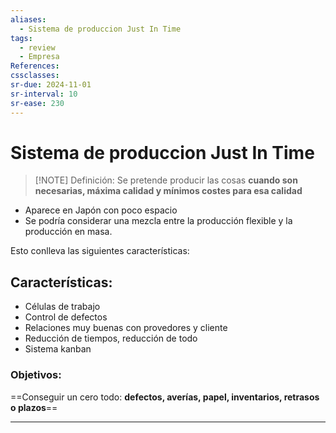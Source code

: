 ```yaml
---
aliases:
  - Sistema de produccion Just In Time
tags:
  - review
  - Empresa
References: 
cssclasses:
sr-due: 2024-11-01
sr-interval: 10
sr-ease: 230
---
```

# Sistema de produccion Just In Time

> [!NOTE] Definición: 
> Se pretende producir las cosas **cuando son necesarias, máxima calidad y mínimos costes para esa calidad**
+ Aparece en Japón con poco espacio
+ Se podría considerar una mezcla entre la producción flexible y la producción en masa. 

Esto conlleva las siguientes características:
## Características:
+ Células de trabajo
+ Control de defectos
+ Relaciones muy buenas con provedores y cliente
+ Reducción de tiempos, reducción de todo
+ Sistema kanban

### Objetivos:
==Conseguir un cero todo: **defectos, averías, papel, inventarios, retrasos o plazos**==

***
